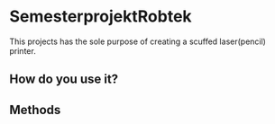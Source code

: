 # SemesterprojektRobtek

This projects has the sole purpose of creating a scuffed laser(pencil) printer.

## How do you use it?

## Methods


